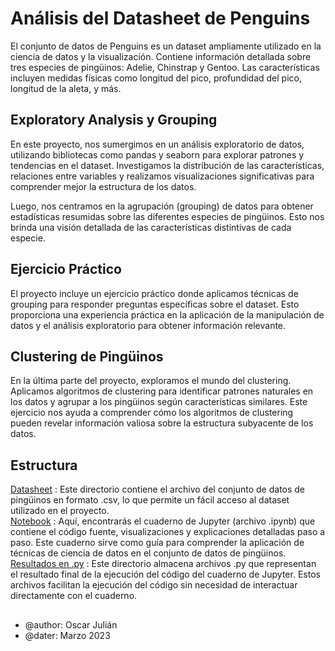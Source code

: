 # Análisis del Datasheet de Penguins
El conjunto de datos de Penguins es un dataset ampliamente utilizado en la ciencia de datos y la visualización. Contiene información detallada sobre tres especies de pingüinos: Adelie, Chinstrap y Gentoo. Las características incluyen medidas físicas como longitud del pico, profundidad del pico, longitud de la aleta, y más.

## Exploratory Analysis y Grouping
En este proyecto, nos sumergimos en un análisis exploratorio de datos, utilizando bibliotecas como pandas y seaborn para explorar patrones y tendencias en el dataset. Investigamos la distribución de las características, relaciones entre variables y realizamos visualizaciones significativas para comprender mejor la estructura de los datos.

Luego, nos centramos en la agrupación (grouping) de datos para obtener estadísticas resumidas sobre las diferentes especies de pingüinos. Esto nos brinda una visión detallada de las características distintivas de cada especie.

## Ejercicio Práctico
El proyecto incluye un ejercicio práctico donde aplicamos técnicas de grouping para responder preguntas específicas sobre el dataset. Esto proporciona una experiencia práctica en la aplicación de la manipulación de datos y el análisis exploratorio para obtener información relevante.

## Clustering de Pingüinos
En la última parte del proyecto, exploramos el mundo del clustering. Aplicamos algoritmos de clustering para identificar patrones naturales en los datos y agrupar a los pingüinos según características similares. Este ejercicio nos ayuda a comprender cómo los algoritmos de clustering pueden revelar información valiosa sobre la estructura subyacente de los datos.

## Estructura
[Datasheet](https://github.com/oscarjuly23/DataScience/blob/main/Penguins/penguins_antarctica.csv) : Este directorio contiene el archivo del conjunto de datos de pingüinos en formato .csv, lo que permite un fácil acceso al dataset utilizado en el proyecto.   
[Notebook](https://github.com/oscarjuly23/DataScience/blob/main/Penguins/PenguinsExploratory_students_Oscar.ipynb) : Aquí, encontrarás el cuaderno de Jupyter (archivo .ipynb) que contiene el código fuente, visualizaciones y explicaciones detalladas paso a paso. Este cuaderno sirve como guía para comprender la aplicación de técnicas de ciencia de datos en el conjunto de datos de pingüinos.  
[Resultados en .py](https://github.com/oscarjuly23/DataScience/blob/main/Penguins/penguinsexploratory_students_oscar.py) : Este directorio almacena archivos .py que representan el resultado final de la ejecución del código del cuaderno de Jupyter. Estos archivos facilitan la ejecución del código sin necesidad de interactuar directamente con el cuaderno.  

##
- @author: Oscar Julián
- @dater: Marzo 2023
